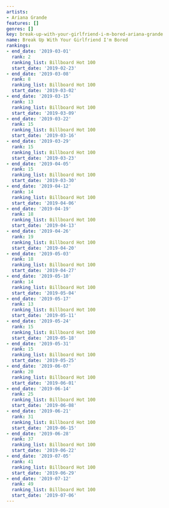 ```yaml
---
artists:
- Ariana Grande
features: []
genres: []
key: break-up-with-your-girlfriend-i-m-bored-ariana-grande
name: Break Up With Your Girlfriend I'm Bored
rankings:
- end_date: '2019-03-01'
  rank: 2
  ranking_list: Billboard Hot 100
  start_date: '2019-02-23'
- end_date: '2019-03-08'
  rank: 8
  ranking_list: Billboard Hot 100
  start_date: '2019-03-02'
- end_date: '2019-03-15'
  rank: 13
  ranking_list: Billboard Hot 100
  start_date: '2019-03-09'
- end_date: '2019-03-22'
  rank: 15
  ranking_list: Billboard Hot 100
  start_date: '2019-03-16'
- end_date: '2019-03-29'
  rank: 15
  ranking_list: Billboard Hot 100
  start_date: '2019-03-23'
- end_date: '2019-04-05'
  rank: 15
  ranking_list: Billboard Hot 100
  start_date: '2019-03-30'
- end_date: '2019-04-12'
  rank: 14
  ranking_list: Billboard Hot 100
  start_date: '2019-04-06'
- end_date: '2019-04-19'
  rank: 18
  ranking_list: Billboard Hot 100
  start_date: '2019-04-13'
- end_date: '2019-04-26'
  rank: 19
  ranking_list: Billboard Hot 100
  start_date: '2019-04-20'
- end_date: '2019-05-03'
  rank: 18
  ranking_list: Billboard Hot 100
  start_date: '2019-04-27'
- end_date: '2019-05-10'
  rank: 14
  ranking_list: Billboard Hot 100
  start_date: '2019-05-04'
- end_date: '2019-05-17'
  rank: 13
  ranking_list: Billboard Hot 100
  start_date: '2019-05-11'
- end_date: '2019-05-24'
  rank: 15
  ranking_list: Billboard Hot 100
  start_date: '2019-05-18'
- end_date: '2019-05-31'
  rank: 15
  ranking_list: Billboard Hot 100
  start_date: '2019-05-25'
- end_date: '2019-06-07'
  rank: 20
  ranking_list: Billboard Hot 100
  start_date: '2019-06-01'
- end_date: '2019-06-14'
  rank: 25
  ranking_list: Billboard Hot 100
  start_date: '2019-06-08'
- end_date: '2019-06-21'
  rank: 31
  ranking_list: Billboard Hot 100
  start_date: '2019-06-15'
- end_date: '2019-06-28'
  rank: 37
  ranking_list: Billboard Hot 100
  start_date: '2019-06-22'
- end_date: '2019-07-05'
  rank: 41
  ranking_list: Billboard Hot 100
  start_date: '2019-06-29'
- end_date: '2019-07-12'
  rank: 49
  ranking_list: Billboard Hot 100
  start_date: '2019-07-06'
---
```


